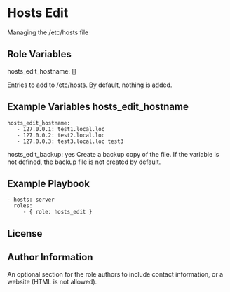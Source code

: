 Hosts Edit
=========

Managing the /etc/hosts file

Role Variables
--------------

hosts_edit_hostname: []

Entries to add to /etc/hosts. By default, nothing is added.

Example Variables hosts_edit_hostname
----------------

    hosts_edit_hostname:
       - 127.0.0.1: test1.local.loc
       - 127.0.0.2: test2.local.loc
       - 127.0.0.3: test3.local.loc test3

hosts_edit_backup: yes
Сreate a backup copy of the file.
If the variable is not defined, the backup file is not created by default.

Example Playbook
----------------

    - hosts: server
      roles:
         - { role: hosts_edit }

License
-------


Author Information
------------------

An optional section for the role authors to include contact information, or a website (HTML is not allowed).
